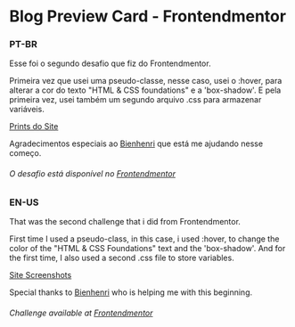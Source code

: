 # Blog Preview Card - Frontendmentor

### PT-BR
Esse foi o segundo desafio que fiz do Frontendmentor.

Primeira vez que usei uma pseudo-classe, nesse caso, usei o :hover, para alterar a cor do texto "HTML & CSS foundations" e a 'box-shadow'. E pela primeira vez, usei também um segundo arquivo .css para armazenar  variáveis.

[Prints do Site](https://imgur.com/a/8N0bv6z)

Agradecimentos especiais ao [Bienhenri](https://github.com/biehenri) que está me ajudando nesse começo.

###### O desafio está disponível no [Frontendmentor](https://www.frontendmentor.io/)

### EN-US
That was the second challenge that i did from Frontendmentor.

First time I used a pseudo-class, in this case, i used :hover, to change the color of the "HTML & CSS Foundations" text and the 'box-shadow'. And for the first time, I also used a second .css file to store variables.

[Site Screenshots](https://imgur.com/a/8N0bv6z)

Special thanks to [Bienhenri](https://github.com/biehenri) who is helping me with this beginning.

###### Challenge available at [Frontendmentor](https://www.frontendmentor.io/)
